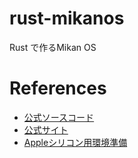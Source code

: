 # rust-mikanos
Rust で作るMikan OS


# References
- [公式ソースコード](https://github.com/uchan-nos/mikanos)
- [公式サイト](https://zero.osdev.jp/)
- [Appleシリコン用環境準備](https://qiita.com/yamoridon/items/4905765cc6e4f320c9b5)
